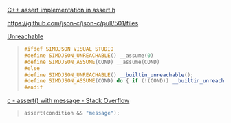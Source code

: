 [C++ assert implementation in assert.h](https://stackoverflow.com/questions/9701229/c-assert-implementation-in-assert-h)

https://github.com/json-c/json-c/pull/501/files

[Unreachable](https://github.com/simdjson/simdjson/blob/06643fc9f5f1019c49dc4564cf56a8c47010ad15/singleheader/simdjson.h#L253-L259)

> ```cpp
> #ifdef SIMDJSON_VISUAL_STUDIO
> #define SIMDJSON_UNREACHABLE() __assume(0)
> #define SIMDJSON_ASSUME(COND) __assume(COND)
> #else
> #define SIMDJSON_UNREACHABLE() __builtin_unreachable();
> #define SIMDJSON_ASSUME(COND) do { if (!(COND)) __builtin_unreachable(); } while (0)
> #endif
> ```

[c - assert() with message - Stack Overflow](https://stackoverflow.com/questions/5867834/assert-with-message)

> ```c
> assert(condition && "message");
> ```


